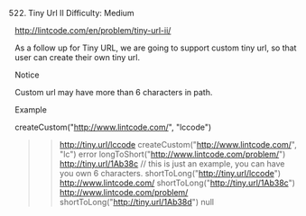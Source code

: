 522. Tiny Url II
Difficulty: Medium

http://lintcode.com/en/problem/tiny-url-ii/

As a follow up for Tiny URL, we are going to support custom tiny url, so that user can create their own tiny url.

Notice

Custom url may have more than 6 characters in path.

Example

createCustom("http://www.lintcode.com/", "lccode")
>> http://tiny.url/lccode
createCustom("http://www.lintcode.com/", "lc")
>> error
longToShort("http://www.lintcode.com/problem/")
>> http://tiny.url/1Ab38c   // this is just an example, you can have you own 6 characters.
shortToLong("http://tiny.url/lccode")
>> http://www.lintcode.com/
shortToLong("http://tiny.url/1Ab38c")
>> http://www.lintcode.com/problem/
shortToLong("http://tiny.url/1Ab38d")
>> null
